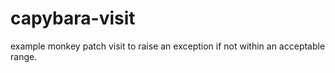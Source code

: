 capybara-visit
==============

example monkey patch visit to raise an exception if not within an acceptable range.
